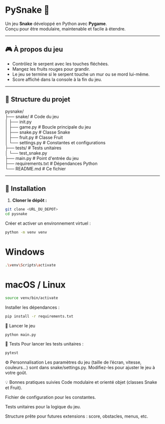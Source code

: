 # PySnake 🐍

Un jeu **Snake** développé en Python avec **Pygame**.  
Conçu pour être modulaire, maintenable et facile à étendre.

---

## 🎮 À propos du jeu

- Contrôlez le serpent avec les touches fléchées.  
- Mangez les fruits rouges pour grandir.  
- Le jeu se termine si le serpent touche un mur ou se mord lui-même.  
- Score affiché dans la console à la fin du jeu.

---

## 📂 Structure du projet

pysnake/  
├── snake/ # Code du jeu  
│ ├── init.py  
│ ├── game.py # Boucle principale du jeu  
│ ├── snake.py # Classe Snake  
│ ├── fruit.py # Classe Fruit  
│ └── settings.py # Constantes et configurations  
├── tests/ # Tests unitaires  
│ └── test_snake.py  
├── main.py # Point d'entrée du jeu  
├── requirements.txt # Dépendances Python  
└── README.md # Ce fichier  

---

## 🚀 Installation

1. **Cloner le dépôt :**
```bash
git clone <URL_DU_DEPOT>
cd pysnake
```

Créer et activer un environnement virtuel :

```bash
python -m venv venv
```

# Windows
```bash
.\venv\Scripts\activate
```
# macOS / Linux
```bash
source venv/bin/activate
```
Installer les dépendances :

```bash
pip install -r requirements.txt
```
🏃 Lancer le jeu

```bash
python main.py
```

🧪 Tests
Pour lancer les tests unitaires :

```bash
pytest
```

⚙️ Personnalisation
Les paramètres du jeu (taille de l’écran, vitesse, couleurs…) sont dans snake/settings.py.
Modifiez-les pour ajuster le jeu à votre goût.

💡 Bonnes pratiques suivies
Code modulaire et orienté objet (classes Snake et Fruit).

Fichier de configuration pour les constantes.

Tests unitaires pour la logique du jeu.

Structure prête pour futures extensions : score, obstacles, menus, etc.
